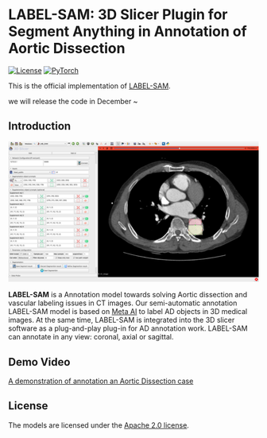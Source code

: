 # LABEL-SAM: 3D Slicer Plugin for Segment Anything in Annotation of Aortic Dissection

[![License](https://img.shields.io/badge/License-Apache_2.0-blue.svg)](https://opensource.org/licenses/Apache-2.0) 
<a href="https://pytorch.org/get-started/locally/"><img alt="PyTorch" src="https://img.shields.io/badge/PyTorch-ee4c2c?logo=pytorch&logoColor=white"></a>

This is the official implementation of [LABEL-SAM]().

we will release the code in December ~

## Introduction

![](/figs/interface.png)

**LABEL-SAM** is a Annotation model towards solving Aortic dissection and vascular labeling issues in CT images. Our semi-automatic annotation LABEL-SAM model is based on [Meta AI](https://segment-anything.com/) to label AD objects in 3D medical images. At the same time, LABEL-SAM is integrated into the 3D slicer software as a plug-and-play plug-in for AD annotation work. LABEL-SAM can annotate in any view: coronal, axial or sagittal.

## Demo Video

[A demonstration of annotation an Aortic Dissection case](https://www.youtube.com/watch?v=R3Fzgl1b4JQ)


## License

The models are licensed under the [Apache 2.0 license](./LICENSE).
